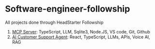 # Software-engineer-followship

All projects done through HeadStarter Followship

1. <a href="https://github.com/noor188/MCP-Server">MCP Server</a>: TypeScript, LLM, Sqlite3, Node.JS, VS code, Git, Github
2. <a href="https://github.com/noor188/AI-Customer-Support-Agent"> AI Customer Support Agent</a>: React, TypeScript, LLMs, APIs, Voice AI, RAG

